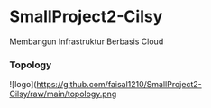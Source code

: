 # SmallProject2-Cilsy
Membangun Infrastruktur Berbasis Cloud

### Topology
![logo](https://github.com/faisal1210/SmallProject2-Cilsy/raw/main/topology.png
